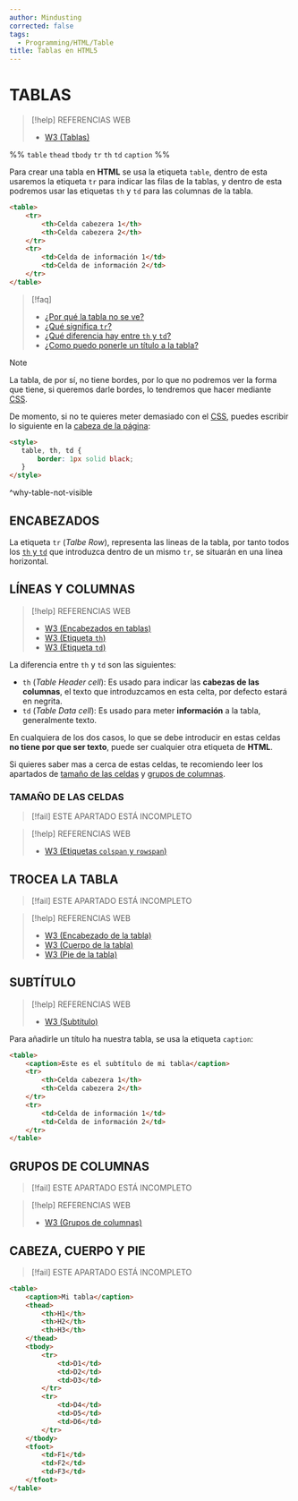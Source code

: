 ```yaml
---
author: Mindusting
corrected: false
tags:
  - Programming/HTML/Table
title: Tablas en HTML5
---
```


# TABLAS

> [!help] REFERENCIAS WEB
> - [W3 (Tablas)](https://www.w3schools.com/html/html_tables.asp)

%%
`table`
`thead`
`tbody`
`tr`
`th`
`td`
`caption`
%%

Para crear una tabla en **HTML** se usa la etiqueta `table`, dentro de esta usaremos la etiqueta `tr` para indicar las filas de la tablas, y dentro de esta podremos usar las etiquetas `th` y `td` para las columnas de la tabla.

```html
<table>
    <tr>
        <th>Celda cabezera 1</th>
        <th>Celda cabezera 2</th>
    </tr>
    <tr>
        <td>Celda de información 1</td>
        <td>Celda de información 2</td>
    </tr>
</table>
```

> [!faq]
> - [¿Por qué la tabla no se ve?](#^why-table-not-visible)
> - [¿Qué significa `tr`?](#ENCABEZADOS)
> - [¿Qué diferencia hay entre `th` y `td`?](#LÍNEAS%20Y%20COLUMNAS)
> - [¿Como puedo ponerle un título a la tabla?](#ENCABEZADO%20Y%20CUERPO)

> [!note]
> La tabla, de por sí, no tiene bordes, por lo que no podremos ver la forma que tiene, si queremos darle bordes, lo tendremos que hacer mediante [CSS](../css/css.md).
> 
> De momento, si no te quieres meter demasiado con el [CSS](../css/css.md), puedes escribir lo siguiente en la [cabeza de la página](html_basic_structure#ETIQUETA%20HEAD):
>```html
><style>
>    table, th, td {
>        border: 1px solid black;
>    }
></style>
>```
^why-table-not-visible

## ENCABEZADOS

La etiqueta `tr` (*Talbe Row*), representa las lineas de la tabla, por tanto todos los [`th` y `td`](#LÍNEAS%20Y%20COLUMNAS) que introduzca dentro de un mismo `tr`, se situarán en una línea horizontal.

## LÍNEAS Y COLUMNAS

> [!help] REFERENCIAS WEB
> - [W3 (Encabezados en tablas)](https://www.w3schools.com/html/html_table_headers.asp)
> - [W3 (Etiqueta `th`)](https://www.w3schools.com/tags/tag_th.asp)
> - [W3 (Etiqueta `td`)](https://www.w3schools.com/tags/tag_td.asp)

La diferencia entre `th` y `td` son las siguientes:

- `th` (*Table Header cell*):
    Es usado para indicar las **cabezas de las columnas**, el texto que introduzcamos en esta celta, por defecto estará en negrita.
- `td` (*Table Data cell*):
    Es usado para meter **información** a la tabla, generalmente texto.

En cualquiera de los dos casos, lo que se debe introducir en estas celdas **no tiene por que ser texto**, puede ser cualquier otra etiqueta de **HTML**.

Si quieres saber mas a cerca de estas celdas, te recomiendo leer los apartados de [tamaño de las celdas](#TAMAÑO%20DE%20LAS%20CELDAS) y [grupos de columnas](#GRUPOS%20DE%20COLUMNAS).

### TAMAÑO DE LAS CELDAS

> [!fail] ESTE APARTADO ESTÁ INCOMPLETO

> [!help] REFERENCIAS WEB
> - [W3 (Etiquetas `colspan` y `rowspan`)](https://www.w3schools.com/html/html_table_colspan_rowspan.asp)



## TROCEA LA TABLA

> [!fail] ESTE APARTADO ESTÁ INCOMPLETO

> [!help] REFERENCIAS WEB
> - [W3 (Encabezado de la tabla)](https://www.w3schools.com/tags/tag_thead.asp)
> - [W3 (Cuerpo de la tabla)](https://www.w3schools.com/tags/tag_tbody.asp)
> - [W3 (Pie de la tabla)](https://www.w3schools.com/tags/tag_tfoot.asp)

## SUBTÍTULO

> [!help] REFERENCIAS WEB
> - [W3 (Subtítulo)](https://www.w3schools.com/tags/tag_caption.asp)

Para añadirle un título ha nuestra tabla, se usa la etiqueta `caption`:

```html
<table>
    <caption>Este es el subtítulo de mi tabla</caption>
    <tr>
        <th>Celda cabezera 1</th>
        <th>Celda cabezera 2</th>
    </tr>
    <tr>
        <td>Celda de información 1</td>
        <td>Celda de información 2</td>
    </tr>
</table>
```

## GRUPOS DE COLUMNAS

> [!fail] ESTE APARTADO ESTÁ INCOMPLETO

> [!help] REFERENCIAS WEB
> - [W3 (Grupos de columnas)](https://www.w3schools.com/tags/tag_colgroup.asp)

## CABEZA, CUERPO Y PIE

> [!fail] ESTE APARTADO ESTÁ INCOMPLETO

```html
<table>
    <caption>Mi tabla</caption>
    <thead>
        <th>H1</th>
        <th>H2</th>
        <th>H3</th>
    </thead>
    <tbody>
        <tr>
            <td>D1</td>
            <td>D2</td>
            <td>D3</td>
        </tr>
        <tr>
            <td>D4</td>
            <td>D5</td>
            <td>D6</td>
        </tr>
    </tbody>
    <tfoot>
        <td>F1</td>
        <td>F2</td>
        <td>F3</td>
    </tfoot>
</table>
```
